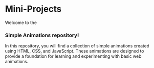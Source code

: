 # Mini-Projects

Welcome to the <h3>Simple Animations repository!</h3> In this repository, you will find a collection of simple animations created using HTML, CSS, and JavaScript. These animations are designed to provide a foundation for learning and experimenting with basic web animations.
